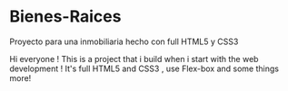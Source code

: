 # Bienes-Raices
Proyecto para una inmobiliaria hecho con full HTML5 y CSS3
 
Hi everyone ! 
This is a project that i build when i start with the web development !
It's full HTML5 and CSS3 , use Flex-box and some things more! 
